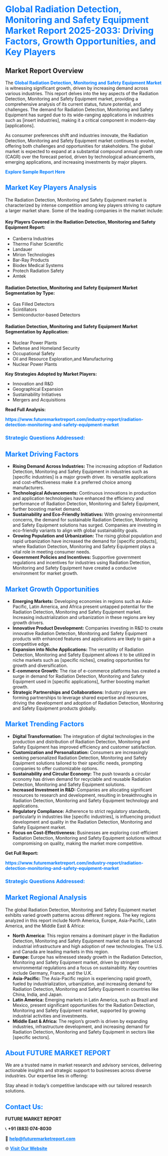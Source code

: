 <h1 style="color: #007BFF;">Global Radiation Detection, Monitoring and Safety Equipment Market Report 2025-2033: Driving Factors, Growth Opportunities, and Key Players</h1>

<section id="overview">
<h2>Market Report Overview</h2>
<p>The <a href="https://www.futuremarketreport.com/industry-report/radiation-detection-monitoring-and-safety-equipment-market" style="color: #007BFF; text-decoration: none;"><strong>Global Radiation Detection, Monitoring and Safety Equipment Market</strong></a> is witnessing significant growth, driven by increasing demand across various industries. This report delves into the key aspects of the Radiation Detection, Monitoring and Safety Equipment market, providing a comprehensive analysis of its current status, future potential, and challenges. The demand for Radiation Detection, Monitoring and Safety Equipment has surged due to its wide-ranging applications in industries such as [insert industries], making it a critical component in modern-day [applications].</p>
<p>As consumer preferences shift and industries innovate, the Radiation Detection, Monitoring and Safety Equipment market continues to evolve, offering both challenges and opportunities for stakeholders. The global market is expected to expand at a substantial compound annual growth rate (CAGR) over the forecast period, driven by technological advancements, emerging applications, and increasing investments by major players.</p>
</section>

<section id="overview">
<p><a href="https://www.futuremarketreport.com/request-sample/reportId=84490" style="color: #007BFF; text-decoration: none;"><strong>Explore Sample Report Here</strong></a></p>
</section>

<section id="key-players">
<h2 style="color: #007BFF;">Market Key Players Analysis</h2>
<p>The Radiation Detection, Monitoring and Safety Equipment market is characterized by intense competition among key players striving to capture a larger market share. Some of the leading companies in the market include:</p>
<h4>Key Players Covered in the Radiation Detection, Monitoring and Safety Equipment Report:</h4>
<ul><li>Canberra Industries</li><li>Thermo Fisher Scientific</li><li>Landauer</li><li>Mirion Technologies</li><li>Bar-Ray Products</li><li>Biodex Medical Systems</li><li>Protech Radiation Safety</li><li>Amtek</li></ul>
<h4>Radiation Detection, Monitoring and Safety Equipment Market Segmentation by Type:</h4>
<ul><li>Gas Filled Detectors</li><li>Scintillators</li><li>Semiconductor-based Detectors</li></ul>

<h4>Radiation Detection, Monitoring and Safety Equipment Market Segmentation by Application:</h4>
<ul><li>Nuclear Power Plants</li><li>Defense and Homeland Security</li><li>Occupational Safety</li><li>Oil and Resource Exploration,and Manufacturing</li><li>Nuclear Power Plants</li></ul>
<p><strong>Key Strategies Adopted by Market Players:</strong></p>
<ul>
<li>Innovation and R&D</li>
<li>Geographical Expansion</li>
<li>Sustainability Initiatives</li>
<li>Mergers and Acquisitions</li>
</ul>
</section>

<section>
<p><strong>Read Full Analysis: </strong></p><a href="https://www.futuremarketreport.com/industry-report/radiation-detection-monitoring-and-safety-equipment-market" style="color: #007BFF; text-decoration: none;"><strong>https://www.futuremarketreport.com/industry-report/radiation-detection-monitoring-and-safety-equipment-market</strong></a>
<h3 style="color: #007BFF;">Strategic Questions Addressed:</h3>
</section>

<section id="driving-factors">
<h2 style="color: #007BFF;">Market Driving Factors</h2>
<ul>
<li><strong>Rising Demand Across Industries:</strong> The increasing adoption of Radiation Detection, Monitoring and Safety Equipment in industries such as [specific industries] is a major growth driver. Its versatile applications and cost-effectiveness make it a preferred choice among manufacturers.</li>
<li><strong>Technological Advancements:</strong> Continuous innovations in production and application technologies have enhanced the efficiency and performance of Radiation Detection, Monitoring and Safety Equipment, further boosting market demand.</li>
<li><strong>Sustainability and Eco-Friendly Initiatives:</strong> With growing environmental concerns, the demand for sustainable Radiation Detection, Monitoring and Safety Equipment solutions has surged. Companies are investing in eco-friendly variants to align with global sustainability goals.</li>
<li><strong>Growing Population and Urbanization:</strong> The rising global population and rapid urbanization have increased the demand for [specific products], where Radiation Detection, Monitoring and Safety Equipment plays a vital role in meeting consumer needs.</li>
<li><strong>Government Policies and Incentives:</strong> Supportive government regulations and incentives for industries using Radiation Detection, Monitoring and Safety Equipment have created a conducive environment for market growth.</li>
</ul>
</section>

<section id="growth-opportunities">
<h2 style="color: #007BFF;">Market Growth Opportunities</h2>
<ul>
<li><strong>Emerging Markets:</strong> Developing economies in regions such as Asia-Pacific, Latin America, and Africa present untapped potential for the Radiation Detection, Monitoring and Safety Equipment market. Increasing industrialization and urbanization in these regions are key growth drivers.</li>
<li><strong>Innovative Product Development:</strong> Companies investing in R&D to create innovative Radiation Detection, Monitoring and Safety Equipment products with enhanced features and applications are likely to gain a competitive edge.</li>
<li><strong>Expansion into Niche Applications:</strong> The versatility of Radiation Detection, Monitoring and Safety Equipment allows it to be utilized in niche markets such as [specific niches], creating opportunities for growth and diversification.</li>
<li><strong>E-commerce Growth:</strong> The rise of e-commerce platforms has created a surge in demand for Radiation Detection, Monitoring and Safety Equipment used in [specific applications], further boosting market growth.</li>
<li><strong>Strategic Partnerships and Collaborations:</strong> Industry players are forming partnerships to leverage shared expertise and resources, driving the development and adoption of Radiation Detection, Monitoring and Safety Equipment products globally.</li>
</ul>
</section>

<section id="trending-factors">
<h2 style="color: #007BFF;">Market Trending Factors</h2>
<ul>
<li><strong>Digital Transformation:</strong> The integration of digital technologies in the production and distribution of Radiation Detection, Monitoring and Safety Equipment has improved efficiency and customer satisfaction.</li>
<li><strong>Customization and Personalization:</strong> Consumers are increasingly seeking personalized Radiation Detection, Monitoring and Safety Equipment solutions tailored to their specific needs, prompting companies to offer customizable options.</li>
<li><strong>Sustainability and Circular Economy:</strong> The push towards a circular economy has driven demand for recyclable and reusable Radiation Detection, Monitoring and Safety Equipment solutions.</li>
<li><strong>Increased Investment in R&D:</strong> Companies are allocating significant resources to research and development, resulting in breakthroughs in Radiation Detection, Monitoring and Safety Equipment technology and applications.</li>
<li><strong>Regulatory Compliance:</strong> Adherence to strict regulatory standards, particularly in industries like [specific industries], is influencing product development and quality in the Radiation Detection, Monitoring and Safety Equipment market.</li>
<li><strong>Focus on Cost-Effectiveness:</strong> Businesses are exploring cost-efficient Radiation Detection, Monitoring and Safety Equipment solutions without compromising on quality, making the market more competitive.</li>
</ul>
</section>

<section>
<p><strong>Get Full Report: </strong></p><a href="https://www.futuremarketreport.com/industry-report/radiation-detection-monitoring-and-safety-equipment-market" style="color: #007BFF; text-decoration: none;"><strong>https://www.futuremarketreport.com/industry-report/radiation-detection-monitoring-and-safety-equipment-market</strong></a>
<h3 style="color: #007BFF;">Strategic Questions Addressed:</h3>
</section>


<section id="regional-analysis">
<h2 style="color: #007BFF;">Market Regional Analysis</h2>
<p>The global Radiation Detection, Monitoring and Safety Equipment market exhibits varied growth patterns across different regions. The key regions analyzed in this report include North America, Europe, Asia-Pacific, Latin America, and the Middle East & Africa:</p>
<ul>
<li><strong>North America:</strong> This region remains a dominant player in the Radiation Detection, Monitoring and Safety Equipment market due to its advanced industrial infrastructure and high adoption of new technologies. The U.S. and Canada are leading markets in this region.</li>
<li><strong>Europe:</strong> Europe has witnessed steady growth in the Radiation Detection, Monitoring and Safety Equipment market, driven by stringent environmental regulations and a focus on sustainability. Key countries include Germany, France, and the U.K.</li>
<li><strong>Asia-Pacific:</strong> The Asia-Pacific region is experiencing rapid growth, fueled by industrialization, urbanization, and increasing demand for Radiation Detection, Monitoring and Safety Equipment in countries like China, India, and Japan.</li>
<li><strong>Latin America:</strong> Emerging markets in Latin America, such as Brazil and Mexico, present significant opportunities for the Radiation Detection, Monitoring and Safety Equipment market, supported by growing industrial activities and investments.</li>
<li><strong>Middle East & Africa:</strong> The region’s growth is driven by expanding industries, infrastructure development, and increasing demand for Radiation Detection, Monitoring and Safety Equipment in sectors like [specific sectors].</li>
</ul>
</section>

<footer>
<h2 style="color: #007BFF;">About FUTURE MARKET REPORT</h2>
<p>We are a trusted name in market research and advisory services, delivering actionable insights and strategic support to businesses across diverse industries. Our expertise lies in offering:</p>

<p>Stay ahead in today’s competitive landscape with our tailored research solutions.</p>

<h2 style="color: #007BFF;">Contact Us:</h2>
<p><strong>FUTURE MARKET REPORT</strong></p>
<p>📞 <strong>+91 (883) 074-8030</strong></p>
<p>📧 <strong><a href="mailto:help@futuremarketreport.com" style="color: #007BFF;">help@futuremarketreport.com</a></strong></p>
<p>🌐 <strong><a href="https://www.futuremarketreport.com/" style="color: #007BFF;">Visit Our Website</a></strong></p>
</footer>